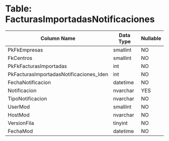 # Table: FacturasImportadasNotificaciones

| Column Name | Data Type | Nullable |
|-------------|-----------|----------|
| PkFkEmpresas | smallint | NO |
| FkCentros | smallint | NO |
| PkFkFacturasImportadas | int | NO |
| PkFacturasImportadasNotificaciones_Iden | int | NO |
| FechaNotificacion | datetime | NO |
| Notificacion | nvarchar | YES |
| TipoNotificacion | nvarchar | NO |
| UserMod | smallint | NO |
| HostMod | nvarchar | NO |
| VersionFila | tinyint | NO |
| FechaMod | datetime | NO |
